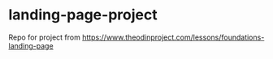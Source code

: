 # landing-page-project
Repo for project from https://www.theodinproject.com/lessons/foundations-landing-page
